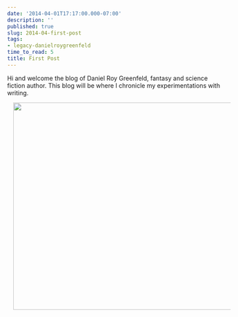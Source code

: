 ```yaml
---
date: '2014-04-01T17:17:00.000-07:00'
description: ''
published: true
slug: 2014-04-first-post
tags:
- legacy-danielroygreenfeld
time_to_read: 5
title: First Post
---
```


Hi and welcome the blog of Daniel Roy Greenfeld, fantasy and science fiction author. This blog will be where I chronicle my experimentations with writing.

<a href="https://1.bp.blogspot.com/-4lrjFMu6sMI/VRXy4Gw4CYI/AAAAAAAAExc/POYHX6xFtUc/s1600/portrait.jpg" style="margin-left: 1em; margin-right: 1em;"><img border="0" height="480" src="https://1.bp.blogspot.com/-4lrjFMu6sMI/VRXy4Gw4CYI/AAAAAAAAExc/POYHX6xFtUc/s1600/portrait.jpg" width="640" /></a>